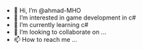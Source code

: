 - 👋 Hi, I’m @ahmad-MHO
- 👀 I’m interested in game development in c#
- 🌱 I’m currently learning c# 
- 💞️ I’m looking to collaborate on ...
- 📫 How to reach me ...

<!---
ahmad-MHO/ahmad-MHO is a ✨ special ✨ repository because its `README.md` (this file) appears on your GitHub profile.
You can click the Preview link to take a look at your changes.
--->
